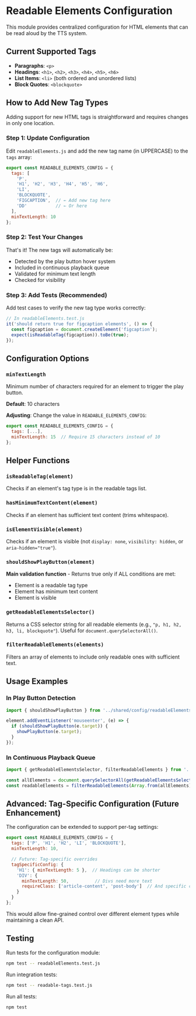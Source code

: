 # Readable Elements Configuration

This module provides centralized configuration for HTML elements that can be read aloud by the TTS system.

## Current Supported Tags

- **Paragraphs**: `<p>`
- **Headings**: `<h1>`, `<h2>`, `<h3>`, `<h4>`, `<h5>`, `<h6>`
- **List Items**: `<li>` (both ordered and unordered lists)
- **Block Quotes**: `<blockquote>`

## How to Add New Tag Types

Adding support for new HTML tags is straightforward and requires changes in only one location.

### Step 1: Update Configuration

Edit `readableElements.js` and add the new tag name (in UPPERCASE) to the `tags` array:

```javascript
export const READABLE_ELEMENTS_CONFIG = {
  tags: [
    'P',
    'H1', 'H2', 'H3', 'H4', 'H5', 'H6',
    'LI',
    'BLOCKQUOTE',
    'FIGCAPTION',  // ← Add new tag here
    'DD'           // ← Or here
  ],
  minTextLength: 10
};
```

### Step 2: Test Your Changes

That's it! The new tags will automatically be:
- Detected by the play button hover system
- Included in continuous playback queue
- Validated for minimum text length
- Checked for visibility

### Step 3: Add Tests (Recommended)

Add test cases to verify the new tag type works correctly:

```javascript
// In readableElements.test.js
it('should return true for figcaption elements', () => {
  const figcaption = document.createElement('figcaption');
  expect(isReadableTag(figcaption)).toBe(true);
});
```

## Configuration Options

### `minTextLength`

Minimum number of characters required for an element to trigger the play button.

**Default**: 10 characters

**Adjusting**: Change the value in `READABLE_ELEMENTS_CONFIG`:

```javascript
export const READABLE_ELEMENTS_CONFIG = {
  tags: [...],
  minTextLength: 15  // Require 15 characters instead of 10
};
```

## Helper Functions

### `isReadableTag(element)`
Checks if an element's tag type is in the readable tags list.

### `hasMinimumTextContent(element)`
Checks if an element has sufficient text content (trims whitespace).

### `isElementVisible(element)`
Checks if an element is visible (not `display: none`, `visibility: hidden`, or `aria-hidden="true"`).

### `shouldShowPlayButton(element)`
**Main validation function** - Returns true only if ALL conditions are met:
- Element is a readable tag type
- Element has minimum text content
- Element is visible

### `getReadableElementsSelector()`
Returns a CSS selector string for all readable elements (e.g., `"p, h1, h2, h3, li, blockquote"`).
Useful for `document.querySelectorAll()`.

### `filterReadableElements(elements)`
Filters an array of elements to include only readable ones with sufficient text.

## Usage Examples

### In Play Button Detection
```javascript
import { shouldShowPlayButton } from '../shared/config/readableElements.js';

element.addEventListener('mouseenter', (e) => {
  if (shouldShowPlayButton(e.target)) {
    showPlayButton(e.target);
  }
});
```

### In Continuous Playback Queue
```javascript
import { getReadableElementsSelector, filterReadableElements } from '../shared/config/readableElements.js';

const allElements = document.querySelectorAll(getReadableElementsSelector());
const readableElements = filterReadableElements(Array.from(allElements));
```

## Advanced: Tag-Specific Configuration (Future Enhancement)

The configuration can be extended to support per-tag settings:

```javascript
export const READABLE_ELEMENTS_CONFIG = {
  tags: ['P', 'H1', 'H2', 'LI', 'BLOCKQUOTE'],
  minTextLength: 10,

  // Future: Tag-specific overrides
  tagSpecificConfig: {
    'H1': { minTextLength: 5 },  // Headings can be shorter
    'DIV': {
      minTextLength: 50,          // Divs need more text
      requireClass: ['article-content', 'post-body']  // And specific classes
    }
  }
};
```

This would allow fine-grained control over different element types while maintaining a clean API.

## Testing

Run tests for the configuration module:

```bash
npm test -- readableElements.test.js
```

Run integration tests:

```bash
npm test -- readable-tags.test.js
```

Run all tests:

```bash
npm test
```
